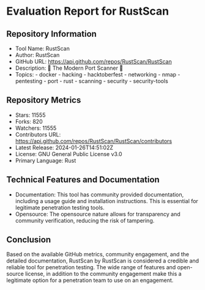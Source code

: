# Evaluation Report for RustScan

## Repository Information

* Tool Name: RustScan
* Author: RustScan
* GitHub URL: https://api.github.com/repos/RustScan/RustScan
* Description: 🤖 The Modern Port Scanner 🤖
* Topics: 
      - docker
      - hacking
      - hacktoberfest
      - networking
      - nmap
      - pentesting
      - port
      - rust
      - scanning
      - security
      - security-tools
  
## Repository Metrics

* Stars: 11555
* Forks: 820
* Watchers: 11555
* Contributors URL: https://api.github.com/repos/RustScan/RustScan/contributors 
* Latest Release: 2024-01-26T14:51:02Z
* License: GNU General Public License v3.0
* Primary Language: Rust

## Technical Features and Documentation

* Documentation: This tool has community provided documentation, including a usage guide and installation instructions. This is essential for legitimate penetration testing tools.
* Opensource: The opensource nature allows for transparency and community verification, reducing the risk of tampering.

## Conclusion

Based on the available GitHub metrics, community engagement, and the detailed documentation, RustScan by RustScan is considered a credible and reliable tool for penetration testing. The wide range of features and open-source license, in addition to the community engagement make this a legitimate option for a penetration team to use on an engagement.